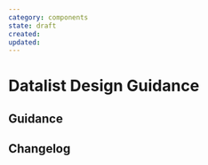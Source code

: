 ```yaml
---
category: components
state: draft
created: 
updated: 
---
```


# Datalist Design Guidance

## Guidance

## Changelog
